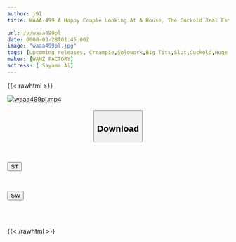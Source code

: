 ```yaml
---
author: j91
title: WAAA-499 A Happy Couple Looking At A House, The Cuckold Real Estate Lady Ai Sayama Brings The Dick Of The Happy Couple To An Immediate Creampie With Her Plump Body, Big Ass And Big Tits

url: /v/waaa499pl
date: 0000-03-28T01:45:00Z
image: "waaa499pl.jpg"
tags: [Upcoming releases, Creampie,Solowork,Big Tits,Slut,Cuckold,Huge Butt	]
maker: [WANZ FACTORY]
actress: [ Sayama Ai]
---
```



{{< rawhtml >}}

<div class="video" data-videoid="pending_link.html">
    <a href="javascript:;">
        <img src="/v/waaa499pl/waaa499pl.jpg" width="WIDTH" height="HEIGHT" alt="waaa499pl.mp4" loading="lazy">
    </a>
</div>

<script type="text/javascript" src="https://j91.asia/asset/on-demand-pend.js"></script>

<br>
  <link rel="stylesheet" href="https://j91.asia/asset/bs5.css">
  
  <center>
  <button class="btn btn-primary" type="button" data-bs-toggle="collapse" data-bs-target=".multi-collapse" aria-expanded="false" aria-controls="multiCollapseExample1 multiCollapseExample2"><h2>Download</h2></button></center>
</p>
<div class="row">
  <div class="col">
    <div class="collapse multi-collapse" id="multiCollapseExample1">
      <div class="card card-body">
	      	      <br>
<div class="buttons">  
<p><a href="https://j91.asia/pending_link.html" target="_blank"><button class="btn-hover color-3"><i class="fa fa-download"></i> ST</button></a></p></div>
    </div>
  </div>
</div>
  <div class="col">
    <div class="collapse multi-collapse" id="multiCollapseExample2">
      <div class="card card-body">
	      <br>
<div class="buttons">
<p><a href="https://j91.asia/pending_link.html" target="_blank"><button class="btn-hover color-2"><i class="fa fa-download"></i> SW</button></a></p></div>
<br><br>
      </div>
    </div>
  </div>
</div>

{{< /rawhtml >}}